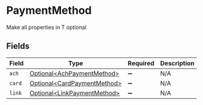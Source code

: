 # PaymentMethod

Make all properties in T optional


## Fields

| Field                                                                    | Type                                                                     | Required                                                                 | Description                                                              |
| ------------------------------------------------------------------------ | ------------------------------------------------------------------------ | ------------------------------------------------------------------------ | ------------------------------------------------------------------------ |
| `ach`                                                                    | [Optional\<AchPaymentMethod>](../../models/shared/AchPaymentMethod.md)   | :heavy_minus_sign:                                                       | N/A                                                                      |
| `card`                                                                   | [Optional\<CardPaymentMethod>](../../models/shared/CardPaymentMethod.md) | :heavy_minus_sign:                                                       | N/A                                                                      |
| `link`                                                                   | [Optional\<LinkPaymentMethod>](../../models/shared/LinkPaymentMethod.md) | :heavy_minus_sign:                                                       | N/A                                                                      |